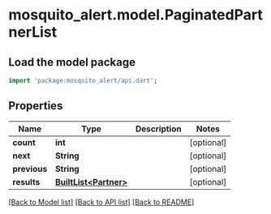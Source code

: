 # mosquito_alert.model.PaginatedPartnerList

## Load the model package
```dart
import 'package:mosquito_alert/api.dart';
```

## Properties
Name | Type | Description | Notes
------------ | ------------- | ------------- | -------------
**count** | **int** |  | [optional] 
**next** | **String** |  | [optional] 
**previous** | **String** |  | [optional] 
**results** | [**BuiltList&lt;Partner&gt;**](Partner.md) |  | [optional] 

[[Back to Model list]](../README.md#documentation-for-models) [[Back to API list]](../README.md#documentation-for-api-endpoints) [[Back to README]](../README.md)


